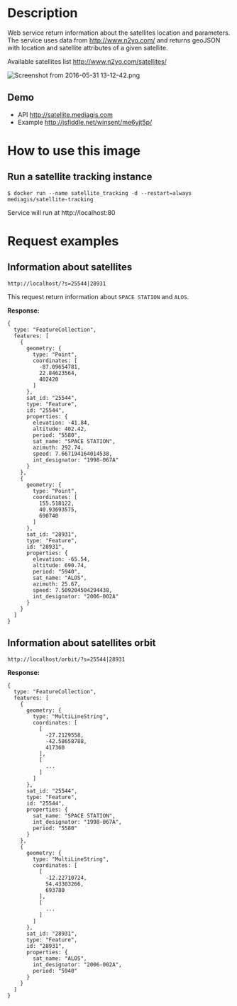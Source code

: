 # Description

Web service return information about the satellites location and parameters. The service uses data from http://www.n2yo.com/ and returns geoJSON with location and satellite attributes of a given satellite.

Available satellites list http://www.n2yo.com/satellites/ 

![Screenshot from 2016-05-31 13-12-42.png](https://bitbucket.org/repo/qq8xLk/images/4188823746-Screenshot%20from%202016-05-31%2013-12-42.png)

## Demo

* API http://satellite.mediagis.com
* Example http://jsfiddle.net/winsent/me6yjt5p/

# How to use this image

## Run a satellite tracking instance

```
$ docker run --name satellite_tracking -d --restart=always mediagis/satellite-tracking
```
Service will run at http://localhost:80


# Request examples


## Information about satellites

```
http://localhost/?s=25544|28931
```
This request return information about `SPACE STATION` and `ALOS`.

**Response:**

```
{
  type: "FeatureCollection",
  features: [
    {
      geometry: {
        type: "Point",
        coordinates: [
          -87.09654781,
          22.84623564,
          402420
        ]
      },
      sat_id: "25544",
      type: "Feature",
      id: "25544",
      properties: {
        elevation: -41.84,
        altitude: 402.42,
        period: "5580",
        sat_name: "SPACE STATION",
        azimuth: 292.74,
        speed: 7.667194164014538,
        int_designator: "1998-067A"
      }
    },
    {
      geometry: {
        type: "Point",
        coordinates: [
          155.518122,
          40.93693575,
          690740
        ]
      },
      sat_id: "28931",
      type: "Feature",
      id: "28931",
      properties: {
        elevation: -65.54,
        altitude: 690.74,
        period: "5940",
        sat_name: "ALOS",
        azimuth: 25.67,
        speed: 7.509204504294438,
        int_designator: "2006-002A"
      }
    }
  ]
}
```

## Information about satellites orbit

```
http://localhost/orbit/?s=25544|28931
```

**Response:**

```
{
  type: "FeatureCollection",
  features: [
    {
      geometry: {
        type: "MultiLineString",
        coordinates: [
          [
            -27.2129558,
            -42.58658788,
            417360
          ],
          [
            ...
          ]
        ]
      },
      sat_id: "25544",
      type: "Feature",
      id: "25544",
      properties: {
        sat_name: "SPACE STATION",
        int_designator: "1998-067A",
        period: "5580"
      }
    },
    {
      geometry: {
        type: "MultiLineString",
        coordinates: [
          [
            -12.22710724,
            54.43303266,
            693780
          ],
          [
            ...
          ]
        ]
      },
      sat_id: "28931",
      type: "Feature",
      id: "28931",
      properties: {
        sat_name: "ALOS",
        int_designator: "2006-002A",
        period: "5940"
      }
    }
  ]
}
```